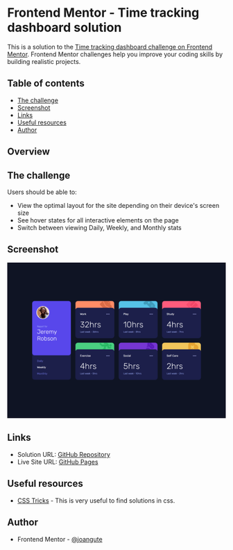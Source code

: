 # Frontend Mentor - Time tracking dashboard solution

This is a solution to the [Time tracking dashboard challenge on Frontend Mentor](https://www.frontendmentor.io/challenges/time-tracking-dashboard-UIQ7167Jw). Frontend Mentor challenges help you improve your coding skills by building realistic projects. 

## Table of contents

- [The challenge](#the-challenge)
- [Screenshot](#screenshot)
- [Links](#links)
- [Useful resources](#useful-resources)
- [Author](#author)

## Overview

## The challenge

Users should be able to:

- View the optimal layout for the site depending on their device's screen size
- See hover states for all interactive elements on the page
- Switch between viewing Daily, Weekly, and Monthly stats

## Screenshot

![Desktop Screenshot](./screenshots/desktop_1440x1024.png)

## Links

- Solution URL: [GitHub Repository](https://github.com/joangute/time-tracking-dashboard/)
- Live Site URL: [GitHub Pages](https://joangute.github.io/time-tracking-dashboard/)

## Useful resources

- [CSS Tricks](https://css-tricks.com/) - This is very useful to find solutions in css.

## Author

- Frontend Mentor - [@joangute](https://www.frontendmentor.io/profile/joangute)
